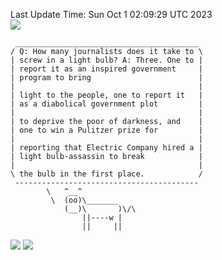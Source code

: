 Last Update Time: 
Sun Oct  1 02:09:29 UTC 2023
<br>![](https://img.shields.io/badge/%E5%A4%A7%E5%AE%B6-%E5%AE%89%E5%AE%89-green)<br>
```
 _________________________________________
/ Q: How many journalists does it take to \
| screw in a light bulb? A: Three. One to |
| report it as an inspired government     |
| program to bring                        |
|                                         |
| light to the people, one to report it   |
| as a diabolical government plot         |
|                                         |
| to deprive the poor of darkness, and    |
| one to win a Pulitzer prize for         |
|                                         |
| reporting that Electric Company hired a |
| light bulb-assassin to break            |
|                                         |
\ the bulb in the first place.            /
 -----------------------------------------
        \   ^__^
         \  (oo)\_______
            (__)\       )\/\
                ||----w |
                ||     ||
```
![](https://github-readme-stats.vercel.app/api?username=chenlitw)
![](https://github-readme-stats.vercel.app/api/top-langs/?username=chenlitw)
